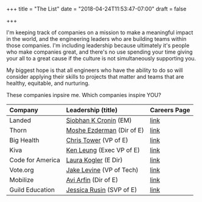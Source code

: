 +++
title = "The List"
date = "2018-04-24T11:53:47-07:00"
draft = false

+++

I'm keeping track of companies on a mission to make a meaningful impact in the
world, and the engineering leaders who are building teams within those companies. 
I'm including leadership because ultimately it's people who make companies great, 
and there's no use spending your time giving your all to a great cause if the 
culture is not simultaneously supporting you.

My biggest hope is that all engineers who have the ability to do so will consider 
applying their skills to projects that matter and teams that are healthy, equitable,
and nurturing.

These companies inpsire me. Which companies inspire YOU?

| Company           | Leadership (title)        | Careers Page                                |
|:------------------|:--------------------------|:--------------------------------------------|
| Landed            | [Siobhan K Cronin](https://www.linkedin.com/in/siobhankcronin/) (EM)     | [link](https://www.landed.com/jobs)         |
| Thorn             | [Moshe Ezderman](https://www.linkedin.com/in/ezderman/) (Dir of E) | [link](https://www.thorn.org/careers/)      |
| Big Health        | [Chris Tower](https://www.linkedin.com/in/christower/) (VP of E)     | [link](https://www.bighealth.com/careers)   |
| Kiva              | [Ken Leung](https://www.linkedin.com/in/kenleung2/) (Exec VP of E)  | [link](https://www.careers.kiva.org/)       |
| Code for America  | [Laura Kogler](https://www.linkedin.com/in/laura-kogler-8a8a6032/) (E Dir) | [link](https://www.codeforamerica.org/jobs) | 
| Vote.org          | [Jake Levine](https://www.linkedin.com/in/jakelevine/) (VP of Tech)  | [link](https://votedotorg.recruiterbox.com/)|
| Mobilize        | [Avi Arfin](https://www.linkedin.com/in/avi-arfin-b0287546/) (Dir of E) | [link](https://join.mobilize.us/jobs) |
| Guild Education | [Jessica Rusin](https://www.linkedin.com/in/jessicarusin/) (SVP of E)| [link](https://www.guildeducation.com/about-us/careers/) |
